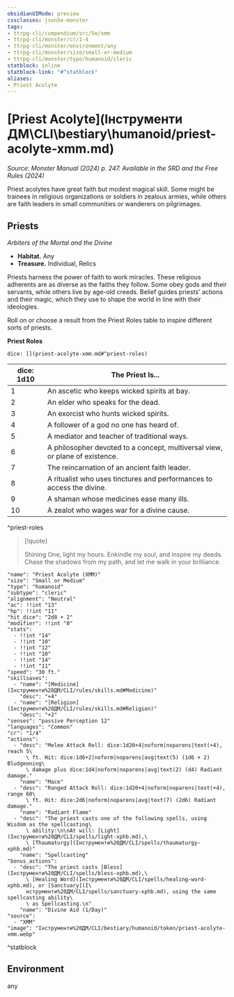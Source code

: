 ```yaml
---
obsidianUIMode: preview
cssclasses: json5e-monster
tags:
- ttrpg-cli/compendium/src/5e/xmm
- ttrpg-cli/monster/cr/1-4
- ttrpg-cli/monster/environment/any
- ttrpg-cli/monster/size/small-or-medium
- ttrpg-cli/monster/type/humanoid/cleric
statblock: inline
statblock-link: "#^statblock"
aliases:
- Priest Acolyte
---
```

# [Priest Acolyte](Інструменти ДМ\CLI\bestiary\humanoid/priest-acolyte-xmm.md)
*Source: Monster Manual (2024) p. 247. Available in the <span title='Systems Reference Document (5.2)'>SRD</span> and the Free Rules (2024)*  

Priest acolytes have great faith but modest magical skill. Some might be trainees in religious organizations or soldiers in zealous armies, while others are faith leaders in small communities or wanderers on pilgrimages.

## Priests

*Arbiters of the Mortal and the Divine*

- **Habitat.** Any  
- **Treasure.** Individual, Relics  

Priests harness the power of faith to work miracles. These religious adherents are as diverse as the faiths they follow. Some obey gods and their servants, while others live by age-old creeds. Belief guides priests' actions and their magic, which they use to shape the world in line with their ideologies.

Roll on or choose a result from the Priest Roles table to inspire different sorts of priests.

**Priest Roles**

`dice: [](priest-acolyte-xmm.md#^priest-roles)`

| dice: 1d10 | The Priest Is... |
|------------|------------------|
| 1 | An ascetic who keeps wicked spirits at bay. |
| 2 | An elder who speaks for the dead. |
| 3 | An exorcist who hunts wicked spirits. |
| 4 | A follower of a god no one has heard of. |
| 5 | A mediator and teacher of traditional ways. |
| 6 | A philosopher devoted to a concept, multiversal view, or plane of existence. |
| 7 | The reincarnation of an ancient faith leader. |
| 8 | A ritualist who uses tinctures and performances to access the divine. |
| 9 | A shaman whose medicines ease many ills. |
| 10 | A zealot who wages war for a divine cause. |
^priest-roles

> [!quote]  
> 
> Shining One, light my hours. Enkindle my soul, and inspire my deeds. Chase the shadows from my path, and let me walk in your brilliance.


```statblock
"name": "Priest Acolyte (XMM)"
"size": "Small or Medium"
"type": "humanoid"
"subtype": "cleric"
"alignment": "Neutral"
"ac": !!int "13"
"hp": !!int "11"
"hit_dice": "2d8 + 2"
"modifier": !!int "0"
"stats":
  - !!int "14"
  - !!int "10"
  - !!int "12"
  - !!int "10"
  - !!int "14"
  - !!int "11"
"speed": "30 ft."
"skillsaves":
  - "name": "[Medicine](Інструменти%20ДМ/CLI/rules/skills.md#Medicine)"
    "desc": "+4"
  - "name": "[Religion](Інструменти%20ДМ/CLI/rules/skills.md#Religion)"
    "desc": "+2"
"senses": "passive Perception 12"
"languages": "Common"
"cr": "1/4"
"actions":
  - "desc": "Melee Attack Roll: dice:1d20+4|noform|noparens|text(+4), reach 5\
      \ ft. Hit: dice:1d6+2|noform|noparens|avg|text(5) (1d6 + 2) Bludgeoning\
      \ damage plus dice:1d4|noform|noparens|avg|text(2) (d4) Radiant damage."
    "name": "Mace"
  - "desc": "Ranged Attack Roll: dice:1d20+4|noform|noparens|text(+4), range 60\
      \ ft. Hit: dice:2d6|noform|noparens|avg|text(7) (2d6) Radiant damage."
    "name": "Radiant Flame"
  - "desc": "The priest casts one of the following spells, using Wisdom as the spellcasting\
      \ ability:\n\nAt will: [Light](Інструменти%20ДМ/CLI/spells/light-xphb.md),\
      \ [Thaumaturgy](Інструменти%20ДМ/CLI/spells/thaumaturgy-xphb.md)"
    "name": "Spellcasting"
"bonus_actions":
  - "desc": "The priest casts [Bless](Інструменти%20ДМ/CLI/spells/bless-xphb.md),\
      \ [Healing Word](Інструменти%20ДМ/CLI/spells/healing-word-xphb.md), or [Sanctuary](І\
      нструменти%20ДМ/CLI/spells/sanctuary-xphb.md), using the same spellcasting ability\
      \ as Spellcasting.\n"
    "name": "Divine Aid (1/Day)"
"source":
  - "XMM"
"image": "Інструменти%20ДМ/CLI/bestiary/humanoid/token/priest-acolyte-xmm.webp"
```
^statblock

## Environment

any